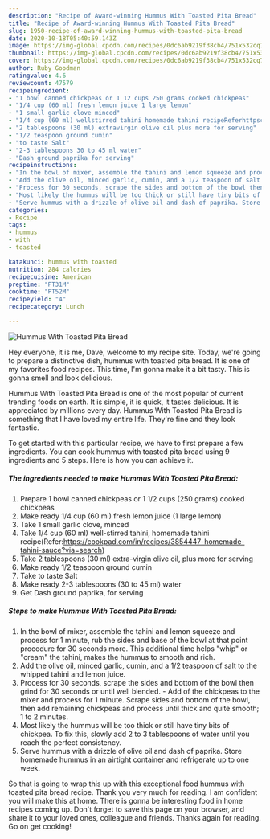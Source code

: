 ```yaml
---
description: "Recipe of Award-winning Hummus With Toasted Pita Bread"
title: "Recipe of Award-winning Hummus With Toasted Pita Bread"
slug: 1950-recipe-of-award-winning-hummus-with-toasted-pita-bread
date: 2020-10-18T05:40:59.143Z
image: https://img-global.cpcdn.com/recipes/0dc6ab9219f38cb4/751x532cq70/hummus-with-toasted-pita-bread-recipe-main-photo.jpg
thumbnail: https://img-global.cpcdn.com/recipes/0dc6ab9219f38cb4/751x532cq70/hummus-with-toasted-pita-bread-recipe-main-photo.jpg
cover: https://img-global.cpcdn.com/recipes/0dc6ab9219f38cb4/751x532cq70/hummus-with-toasted-pita-bread-recipe-main-photo.jpg
author: Ruby Goodman
ratingvalue: 4.6
reviewcount: 47579
recipeingredient:
- "1 bowl canned chickpeas or 1 12 cups 250 grams cooked chickpeas"
- "1/4 cup (60 ml) fresh lemon juice 1 large lemon"
- "1 small garlic clove minced"
- "1/4 cup (60 ml) wellstirred tahini homemade tahini recipeReferhttpscookpadcominrecipes3854447homemadetahinisauceviasearch"
- "2 tablespoons (30 ml) extravirgin olive oil plus more for serving"
- "1/2 teaspoon ground cumin"
- "to taste Salt"
- "2-3 tablespoons 30 to 45 ml water"
- "Dash ground paprika for serving"
recipeinstructions:
- "In the bowl of mixer, assemble the tahini and lemon squeeze and process for 1 minute, rub the sides and base of the bowl at that point procedure for 30 seconds more. This additional time helps &#34;whip&#34; or &#34;cream&#34; the tahini, makes the hummus to smooth and rich."
- "Add the olive oil, minced garlic, cumin, and a 1/2 teaspoon of salt to the whipped tahini and lemon juice."
- "Process for 30 seconds, scrape the sides and bottom of the bowl then grind for 30 seconds or until well blended.  Add of the chickpeas to the mixer and process for 1 minute. Scrape sides and bottom of the bowl, then add remaining chickpeas and process until thick and quite smooth; 1 to 2 minutes."
- "Most likely the hummus will be too thick or still have tiny bits of chickpea. To fix this, slowly add 2 to 3 tablespoons of water until you reach the perfect consistency."
- "Serve hummus with a drizzle of olive oil and dash of paprika. Store homemade hummus in an airtight container and refrigerate up to one week."
categories:
- Recipe
tags:
- hummus
- with
- toasted

katakunci: hummus with toasted 
nutrition: 284 calories
recipecuisine: American
preptime: "PT31M"
cooktime: "PT52M"
recipeyield: "4"
recipecategory: Lunch

---
```



![Hummus With Toasted Pita Bread](https://img-global.cpcdn.com/recipes/0dc6ab9219f38cb4/751x532cq70/hummus-with-toasted-pita-bread-recipe-main-photo.jpg)

Hey everyone, it is me, Dave, welcome to my recipe site. Today, we're going to prepare a distinctive dish, hummus with toasted pita bread. It is one of my favorites food recipes. This time, I'm gonna make it a bit tasty. This is gonna smell and look delicious.



Hummus With Toasted Pita Bread is one of the most popular of current trending foods on earth. It is simple, it is quick, it tastes delicious. It is appreciated by millions every day. Hummus With Toasted Pita Bread is something that I have loved my entire life. They're fine and they look fantastic.


To get started with this particular recipe, we have to first prepare a few ingredients. You can cook hummus with toasted pita bread using 9 ingredients and 5 steps. Here is how you can achieve it.

<!--inarticleads1-->

##### The ingredients needed to make Hummus With Toasted Pita Bread:

1. Prepare 1 bowl canned chickpeas or 1 1/2 cups (250 grams) cooked chickpeas
1. Make ready 1/4 cup (60 ml) fresh lemon juice (1 large lemon)
1. Take 1 small garlic clove, minced
1. Take 1/4 cup (60 ml) well-stirred tahini, homemade tahini recipe(Refer:https://cookpad.com/in/recipes/3854447-homemade-tahini-sauce?via=search)
1. Take 2 tablespoons (30 ml) extra-virgin olive oil, plus more for serving
1. Make ready 1/2 teaspoon ground cumin
1. Take to taste Salt
1. Make ready 2-3 tablespoons (30 to 45 ml) water
1. Get Dash ground paprika, for serving




<!--inarticleads2-->

##### Steps to make Hummus With Toasted Pita Bread:

1. In the bowl of mixer, assemble the tahini and lemon squeeze and process for 1 minute, rub the sides and base of the bowl at that point procedure for 30 seconds more. This additional time helps &#34;whip&#34; or &#34;cream&#34; the tahini, makes the hummus to smooth and rich.
1. Add the olive oil, minced garlic, cumin, and a 1/2 teaspoon of salt to the whipped tahini and lemon juice.
1. Process for 30 seconds, scrape the sides and bottom of the bowl then grind for 30 seconds or until well blended. -  Add of the chickpeas to the mixer and process for 1 minute. Scrape sides and bottom of the bowl, then add remaining chickpeas and process until thick and quite smooth; 1 to 2 minutes.
1. Most likely the hummus will be too thick or still have tiny bits of chickpea. To fix this, slowly add 2 to 3 tablespoons of water until you reach the perfect consistency.
1. Serve hummus with a drizzle of olive oil and dash of paprika. Store homemade hummus in an airtight container and refrigerate up to one week.




So that is going to wrap this up with this exceptional food hummus with toasted pita bread recipe. Thank you very much for reading. I am confident you will make this at home. There is gonna be interesting food in home recipes coming up. Don't forget to save this page on your browser, and share it to your loved ones, colleague and friends. Thanks again for reading. Go on get cooking!
